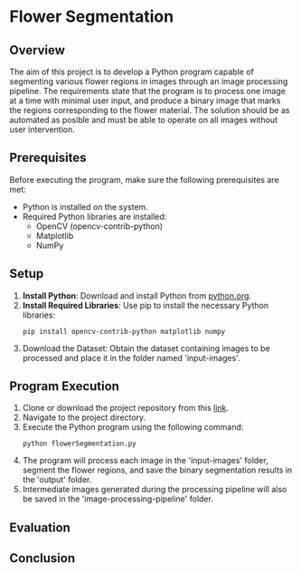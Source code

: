# Flower Segmentation


## Overview
The aim of this project is to develop a Python program capable of segmenting various flower regions in images through an image processing pipeline. The requirements state that the program is to process one image at a time with minimal user input, and produce a binary image that marks the regions corresponding to the flower material. The solution should be as automated as posible and must be able to operate on all images without user intervention.


## Prerequisites
Before executing the program, make sure the following prerequisites are met:
- Python is installed on the system.
- Required Python libraries are installed:
  - OpenCV (opencv-contrib-python)
  - Matplotlib
  - NumPy


## Setup
1. **Install Python**: Download and install Python from [python.org](https://www.python.org/).
2. **Install Required Libraries**: Use pip to install the necessary Python libraries:
   ```
   pip install opencv-contrib-python matplotlib numpy
   ```
3. Download the Dataset: Obtain the dataset containing images to be processed and place it in the folder named 'input-images'.


## Program Execution
1. Clone or download the project repository from this [link](https://github.com/dalodeju/Image-Processing-Group-3.git).
2. Navigate to the project directory.
3. Execute the Python program using the following command:
   ```
   python flowerSegmentation.py
   ```
4. The program will process each image in the 'input-images' folder, segment the flower regions, and save the binary segmentation results in the 'output' folder.
5. Intermediate images generated during the processing pipeline will also be saved in the 'image-processing-pipeline' folder.


## Evaluation


## Conclusion


